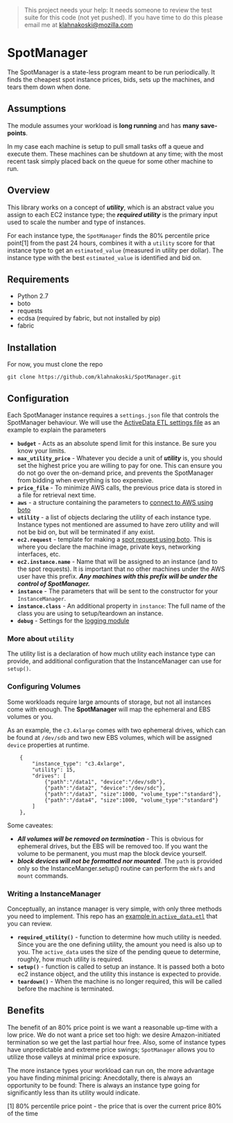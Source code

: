 
> This project needs your help:  It needs someone to review the test suite for this code (not yet pushed).  If you have time to do this please email me at klahnakoski@mozilla.com 

# SpotManager

The SpotManager is a state-less program meant to be run periodically.  It finds the cheapest spot instance prices, bids, sets up the machines, and tears them down when done.

## Assumptions

The module assumes your workload is **long running** and has **many save-points**.    

In my case each machine is setup to pull small tasks off a queue and execute them.  These machines can be shutdown at any time; with the most recent task simply placed back on the queue for some other machine to run.   

## Overview


This library works on a concept of ***utility***, which is an abstract value you assign to each EC2 instance type; the ***required utility*** is the primary input used to scale the number and type of instances. 

For each instance type, the `SpotManager` finds the 80% percentile price point[1] from the past 24 hours, combines it with a `utility` score for that instance type to get an `estimated_value` (measured in utility per dollar).  The instance type with the best `estimated_value` is identified and bid on.

## Requirements

* Python 2.7
* boto
* requests
* ecdsa (required by fabric, but not installed by pip)
* fabric

## Installation

For now, you must clone the repo

	git clone https://github.com/klahnakoski/SpotManager.git

## Configuration

Each SpotManager instance requires a `settings.json` file that controls the SpotManager behaviour.  We will use the [ActiveData ETL settings file](resources/config/etl_settings.json) as an example to explain the parameters

	
* **`budget`** - Acts as an absolute spend limit for this instance.  Be sure you know your limits.
* **`max_utility_price`** - Whatever you decide a unit of ***utility*** is, you should set the highest price you are willing to pay for one.  This can ensure you do not go over the on-demand price, and prevents the SpotManager from bidding when everything is too expensive.
* **`price_file`** - To minimize AWS calls, the previous price data is stored in a file for retrieval next time.
* **`aws`** - a structure containing the parameters to [connect to AWS using boto](http://boto.readthedocs.org/en/latest/ref/ec2.html#boto.ec2.connection.EC2Connection)
* **`utility`** - a list of objects declaring the utility of each instance type.  Instance types not mentioned are assumed to have zero utility and will not be bid on, but will be terminated if any exist. 
* **`ec2.request`** - template for making a [spot request using boto](http://boto.readthedocs.org/en/latest/ref/ec2.html#boto.ec2.connection.EC2Connection.request_spot_instances). This is where you declare the machine image, private keys, networking interfaces, etc.
* **`ec2.instance.name`** - Name that will be assigned to an instance (and to the spot requests).  It is important that no other machines under the AWS user have this prefix.  ***Any machines with this prefix will be under the control of SpotManager.***    
* **`instance`** -  The parameters that will be sent to the constructor for your `InstanceManager`. 
* **`instance.class`** - An additional property in `instance`: The full name of the class you are using to setup/teardown an instance.
* **`debug`** - Settings for the [logging module](https://github.com/klahnakoski/SpotManager/blob/master/pyLibrary/debugs/README.md#configuration)

### More about `utility`

The utility list is a declaration of how much utility each instance type can provide, and  additional configuration that the InstanceManager can use for `setup()`.

### Configuring Volumes

Some workloads require large amounts of storage, but not all instances come with enough.  The **SpotManager** will map the ephemeral and EBS volumes or you.

As an example, the `c3.4xlarge` comes with two ephemeral drives, which can be found at `/dev/sdb` and two new EBS volumes, which will be assigned `device` properties at runtime.

		{
			"instance_type": "c3.4xlarge",
			"utility": 15,
			"drives": [
				{"path":"/data1", "device":"/dev/sdb"},
				{"path":"/data2", "device":"/dev/sdc"},
				{"path":"/data3", "size":1000, "volume_type":"standard"},
				{"path":"/data4", "size":1000, "volume_type":"standard"}
			]
		},

Some caveates:

* ***All volumes will be removed on termination*** - This is obvious for ephemeral drives, but the EBS will be removed too.  If you want the volume to be permanent, you must map the block device yourself.
* ***block devices will not be formatted nor mounted***.  The `path` is provided only so the InstanceManger.setup() routine can perform the `mkfs` and `mount` commands.

### Writing a InstanceManager

Conceptually, an instance manager is very simple, with only three methods you need to implement.  This repo has an [example in `active_data.etl`](https://github.com/klahnakoski/SpotManager/blob/master/active_data/etl.py) that you can review. 

* **`required_utility()`** - function to determine how much utility is needed.  Since you are the one defining utility, the amount you need is also up to you.  The `active_data` uses the size of the pending queue to determine, roughly, how much utility is required.
* **`setup()`** - function is called to setup an instance.  It is passed both a boto ec2 instance object, and the utility this instance is expected to provide. 
* **`teardown()`** - When the machine is no longer required, this will be called before the machine is terminated.  


## Benefits

The benefit of an 80% price point is we want a reasonable up-time with a low price.  We do not want a price set too high: we desire Amazon-initiated termination so we get the last partial hour free.  Also, some of instance types have unpredictable and extreme price swings; `SpotManager` allows you to utilize those valleys at minimal price exposure.

The more instance types your workload can run on, the more advantage you have finding minimal pricing:  Anecdotally, there is always an opportunity to be found: There is always an instance type going for significantly less than its utility would indicate.


[1] 80% percentile price point - the price that is over the current price 80% of the time

